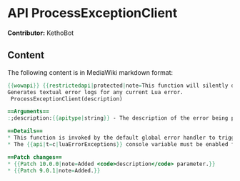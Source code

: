 # API ProcessExceptionClient

**Contributor:** KethoBot

## Content

The following content is in MediaWiki markdown format:

```mediawiki
{{wowapi}} {{restrictedapi|protected|note=This function will silently do nothing if called from an insecure execution path.}}
Generates textual error logs for any current Lua error.
 ProcessExceptionClient(description)

==Arguments==
:;description:{{apitype|string}} - The description of the error being processed.

==Details==
* This function is invoked by the default global error handler to trigger the generation of textual error logs when a Lua error occurs in a secure execution path.
* The {{api|t=c|luaErrorExceptions}} console variable must be enabled for this function to have any effect.

==Patch changes==
* {{Patch 10.0.0|note=Added <code>description</code> parameter.}}
* {{Patch 9.0.1|note=Added.}}
```